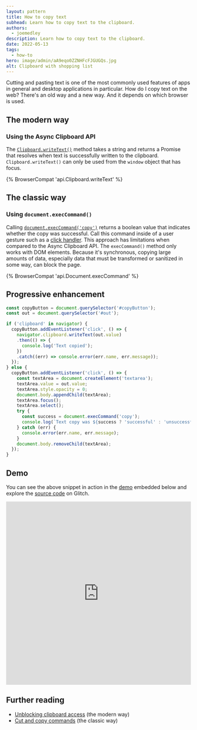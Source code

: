 ```yaml
---
layout: pattern
title: How to copy text
subhead: Learn how to copy text to the clipboard.
authors:
  - joemedley
description: Learn how to copy text to the clipboard.
date: 2022-05-13
tags:
  - how-to
hero: image/admin/aA9eqo0ZZNHFcFJGUGQs.jpg
alt: Clipboard with shopping list
---
```


Cutting and pasting text is one of the most commonly used features of apps in general and desktop applications in particular. How do I copy text on the web? There's an old way and a new way. And it depends on which browser is used.

## The modern way

### Using the Async Clipboard API

The [`Clipboard.writeText()`](​​https://developer.mozilla.org/docs/Web/API/Clipboard/writeText) method takes a string and returns a Promise that resolves when text is successfully written to the clipboard. `Clipboard.writeText()` can only be used from the `window` object that has focus.

{% BrowserCompat 'api.Clipboard.writeText' %}

## The classic way

### Using `document.execCommand()`

Calling [`document.execCommand('copy')`](https://developer.mozilla.org/docs/Web/API/Document/execCommand#copy) returns a boolean value that indicates whether the copy was successful. Call this command inside of a user gesture such as a [click handler](https://developer.mozilla.org/docs/Web/API/Element/click_event#javascript). This approach has limitations when compared to the Async Clipboard API. The `execCommand()` method only works with DOM elements. Because it's synchronous, copying large amounts of data, especially data that must be transformed or sanitized in some way, can block the page.

{% BrowserCompat 'api.Document.execCommand' %}

## Progressive enhancement

```js
const copyButton = document.querySelector('#copyButton');
const out = document.querySelector('#out');

if ('clipboard' in navigator) {
  copyButton.addEventListener('click', () => {
    navigator.clipboard.writeText(out.value)
    .then(() => {
      console.log('Text copied');
    })
    .catch((err) => console.error(err.name, err.message));
  });
} else {
  copyButton.addEventListener('click', () => {
    const textArea = document.createElement('textarea');
    textArea.value = out.value;
    textArea.style.opacity = 0;
    document.body.appendChild(textArea);
    textArea.focus();
    textArea.select();
    try {
      const success = document.execCommand('copy');
      console.log(`Text copy was ${success ? 'successful' : 'unsuccessful'}.`);
    } catch (err) {
      console.error(err.name, err.message);
    }
    document.body.removeChild(textArea);
  });
}
```
## Demo

You can see the above snippet in action in the [demo](https://webdev-copy-text.glitch.me/) embedded below and explore the [source code](https://glitch.com/edit/#!/webdev-copy-text) on
Glitch.

<div class="glitch-embed-wrap" style="height: 500px; width: 100%;">
  <iframe
    src="https://webdev-copy-text.glitch.me/"
    style="height: 100%; width: 100%; border: 0;"
    allow="clipboard-read; clipboard-write"
  >
  </iframe>
</div>

## Further reading

- [Unblocking clipboard access](https://web.dev/async-clipboard/) (the modern way)
- [Cut and copy commands](https://developer.chrome.com/blog/cut-and-copy-commands/) (the classic way)
